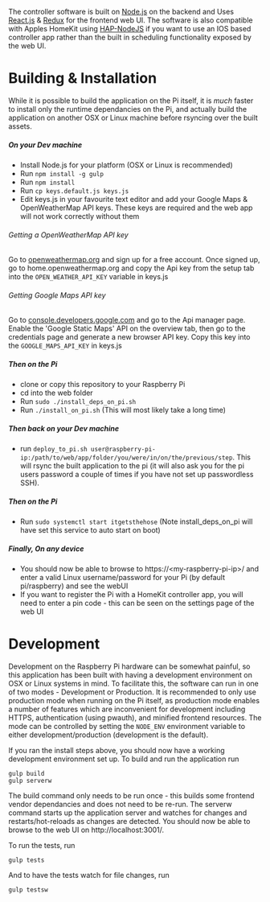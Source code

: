 The controller software is built on [Node.js](https://nodejs.org) on the backend and Uses [React.js](https://facebook.github.io/react/) & [Redux](https://github.com/rackt/redux) for the frontend web UI. The software is also compatible with Apples HomeKit using [HAP-NodeJS](https://github.com/KhaosT/HAP-NodeJS) if you want to use an IOS based controller app rather than the built in scheduling functionality exposed by the web UI.

Building & Installation
=======================
While it is possible to build the application on the Pi itself, it is *much* faster to install only the runtime dependancies on the Pi, and actually build the application on another OSX or Linux machine before rsyncing over the built assets.

##### On your Dev machine
* Install Node.js for your platform (OSX or Linux is recommended)
* Run ```npm install -g gulp```
* Run ```npm install```
* Run ```cp keys.default.js keys.js```
* Edit keys.js in your favourite text editor and add your Google Maps & OpenWeatherMap API keys. These keys are required and the web app will not work correctly without them

 ###### Getting a OpenWeatherMap API key
 Go to [openweathermap.org](http://openweathermap.org) and sign up for a free account. Once signed up, go to home.openweathermap.org and copy the Api key from the setup tab into the ```OPEN_WEATHER_API_KEY``` variable in keys.js

 ###### Getting Google Maps API key
 Go to [console.developers.google.com](https://console.developers.google.com/) and go to the Api manager page. Enable the 'Google Static Maps' API on the overview tab, then go to the credentials page and generate a new browser API key. Copy this key into the ```GOOGLE_MAPS_API_KEY``` in keys.js

##### Then on the Pi
* clone or copy this repository to your Raspberry Pi
* cd into the web folder
* Run ```sudo ./install_deps_on_pi.sh```
* Run ```./install_on_pi.sh``` (This will most likely take a long time)

##### Then back on your Dev machine
* run ```deploy_to_pi.sh user@raspberry-pi-ip:/path/to/web/app/folder/you/were/in/on/the/previous/step```. This will rsync the built application to the pi (it will also ask you for the pi users password a couple of times if you have not set up passwordless SSH).

##### Then on the Pi
* Run ```sudo systemctl start itgetsthehose``` (Note install_deps_on_pi will have set this service to auto start on boot)

##### Finally, On any device
* You should now be able to browse to https://&lt;my-raspberry-pi-ip&gt;/ and enter a valid Linux username/password for your Pi (by default pi/raspberry) and see the webUI
* If you want to register the Pi with a HomeKit controller app, you will need to enter a pin code - this can be seen on the settings page of the web UI 

Development
===========

Development on the Raspberry Pi hardware can be somewhat painful, so this application has been built with having a development environment on OSX or Linux systems in mind. To facilitate this, the software can run in one of two modes - Development or Production. It is recommended to only use production mode when running on the Pi itself, as production mode enables a number of features which are inconvenient for development including HTTPS, authentication (using pwauth), and minified frontend resources. The mode can be controlled by setting the ```NODE_ENV``` environment variable to either development/production (development is the default).


If you ran the install steps above, you should now have a working development environment set up. To build and run the application run 

```
gulp build
gulp serverw
```

The build command only needs to be run once - this builds some frontend vendor dependancies and does not need to be re-run. The serverw command starts up the application server and watches for changes and restarts/hot-reloads as changes are detected. You should now be able to browse to the web UI on http://localhost:3001/.

To run the tests, run

```
gulp tests
```

And to have the tests watch for file changes, run

```
gulp testsw
```
